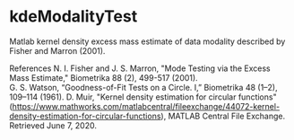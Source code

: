 # kdeModalityTest
Matlab kernel density excess mass estimate of data modality described by Fisher and Marron (2001).

References
N. I. Fisher and J. S. Marron, "Mode Testing via the Excess Mass Estimate," Biometrika 88 (2), 499-517 (2001).  
G. S. Watson, “Goodness-of-Fit Tests on a Circle. I,” Biometrika 48 (1–2), 109–114 (1961).
D. Muir, "Kernel density estimation for circular functions"
(https://www.mathworks.com/matlabcentral/fileexchange/44072-kernel-density-estimation-for-circular-functions),
MATLAB Central File Exchange. Retrieved June 7, 2020.
